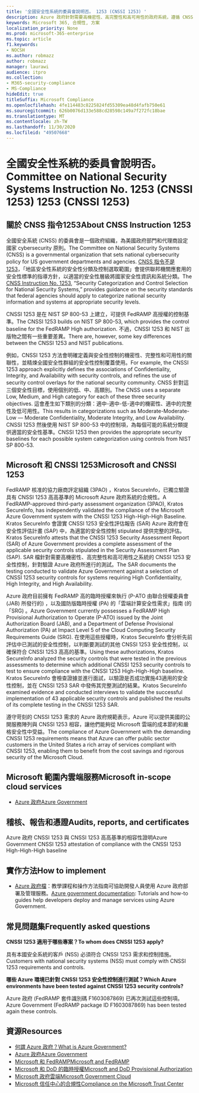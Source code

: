 ```yaml
---
title: '全國安全性系統的委員會說明否。 1253 (CNSSI 1253) '
description: Azure 政府針對需要高機密性、高完整性和高可用性的政府系統，遵循 CNSSI 1253 的安全性控制。
keywords: Microsoft 365, 合規性, 方案
localization_priority: None
ms.prod: microsoft-365-enterprise
ms.topic: article
f1.keywords:
- NOCSH
ms.author: robmazz
author: robmazz
manager: laurawi
audience: itpro
ms.collection:
- M365-security-compliance
- MS-Compliance
hideEdit: true
titleSuffix: Microsoft Compliance
ms.openlocfilehash: 4fe114483c8225824fd55309ea48d4fafb750e61
ms.sourcegitcommit: 626b0076d133e588cd28598c149a7f272fc18bae
ms.translationtype: MT
ms.contentlocale: zh-TW
ms.lasthandoff: 11/30/2020
ms.locfileid: "49507668"
---
```

# <a name="committee-on-national-security-systems-instruction-no-1253-cnssi-1253"></a><span data-ttu-id="3f94e-105">全國安全性系統的委員會說明否。</span><span class="sxs-lookup"><span data-stu-id="3f94e-105">Committee on National Security Systems Instruction No.</span></span> <span data-ttu-id="3f94e-106">1253 (CNSSI 1253) </span><span class="sxs-lookup"><span data-stu-id="3f94e-106">1253 (CNSSI 1253)</span></span>

## <a name="about-cnss-instruction-1253"></a><span data-ttu-id="3f94e-107">關於 CNSS 指令1253</span><span class="sxs-lookup"><span data-stu-id="3f94e-107">About CNSS Instruction 1253</span></span>

<span data-ttu-id="3f94e-108">全國安全系統 (CNSS) 的委員會是一個政府組織，為美國政府部門和代理商設定國家 cybersecurity 原則。</span><span class="sxs-lookup"><span data-stu-id="3f94e-108">The Committee on National Security Systems (CNSS) is a governmental organization that sets national cybersecurity policy for US government departments and agencies.</span></span> <span data-ttu-id="3f94e-109">[CNSS 指令不是 1253](https://www.dss.mil/Portals/69/documents/io/rmf/CNSSI_No1253.pdf)，「地區安全性系統的安全性分類及控制選取範圍」會提供聯邦機關應套用的安全性標準的指導方針，以適當的安全性層級將國家安全性資訊和系統分類。</span><span class="sxs-lookup"><span data-stu-id="3f94e-109">The [CNSS Instruction No. 1253](https://www.dss.mil/Portals/69/documents/io/rmf/CNSSI_No1253.pdf), “Security Categorization and Control Selection for National Security Systems,” provides guidance on the security standards that federal agencies should apply to categorize national security information and systems at appropriate security levels.</span></span>  
  
<span data-ttu-id="3f94e-110">CNSSI 1253 是在 NIST SP 800-53 上建立，可提供 FedRAMP 高授權的控制基準。</span><span class="sxs-lookup"><span data-stu-id="3f94e-110">The CNSSI 1253 builds on NIST SP 800-53, which provides the control baseline for the FedRAMP High authorization.</span></span> <span data-ttu-id="3f94e-111">不過，CNSSI 1253 和 NIST 出版物之間有一些重要差異。</span><span class="sxs-lookup"><span data-stu-id="3f94e-111">There are, however, some key differences between the CNSSI 1253 and NIST publications.</span></span>  
  
<span data-ttu-id="3f94e-112">例如，CNSSI 1253 方法會明確定義與安全性控制的機密性、完整性和可用性的關聯性，並精煉全國安全性群組的安全性控制覆蓋使用。</span><span class="sxs-lookup"><span data-stu-id="3f94e-112">For example, the CNSSI 1253 approach explicitly defines the associations of Confidentiality, Integrity, and Availability with security controls, and refines the use of security control overlays for the national security community.</span></span> <span data-ttu-id="3f94e-113">CNSS 針對這三個安全性目標，使用個別的低、中、高類別。</span><span class="sxs-lookup"><span data-stu-id="3f94e-113">The CNSS uses a separate Low, Medium, and High category for each of these three security objectives.</span></span> <span data-ttu-id="3f94e-114">這會產生如下類別的分類：適中-適中-低-適中的機密性、適中的完整性及低可用性。</span><span class="sxs-lookup"><span data-stu-id="3f94e-114">This results in categorizations such as Moderate-Moderate-Low — Moderate Confidentiality, Moderate Integrity, and Low Availability.</span></span> <span data-ttu-id="3f94e-115">CNSSI 1253 然後使用 NIST SP 800-53 中的控制項，為每個可能的系統分類提供適當的安全性基準。</span><span class="sxs-lookup"><span data-stu-id="3f94e-115">CNSSI 1253 then provides the appropriate security baselines for each possible system categorization using controls from NIST SP 800-53.</span></span>

## <a name="microsoft-and-cnssi-1253"></a><span data-ttu-id="3f94e-116">Microsoft 和 CNSSI 1253</span><span class="sxs-lookup"><span data-stu-id="3f94e-116">Microsoft and CNSSI 1253</span></span>

<span data-ttu-id="3f94e-117">FedRAMP 核准的協力廠商評定組織 (3PAO) ，Kratos SecureInfo，已獨立驗證具有 CNSSI 1253 高高基準的 Microsoft Azure 政府系統的合規性。</span><span class="sxs-lookup"><span data-stu-id="3f94e-117">A FedRAMP-approved third-party assessment organization (3PAO), Kratos SecureInfo, has independently validated the compliance of the Microsoft Azure Government system with the CNSSI 1253 High-High-High Baseline.</span></span> <span data-ttu-id="3f94e-118">Kratos SecureInfo 會證實 CNSSI 1253 安全性評估報告 (SAR) Azure 政府會在安全性評估計畫 (SAP) 中，為適當的安全性控制 stipulated 提供完整的評估。</span><span class="sxs-lookup"><span data-stu-id="3f94e-118">Kratos SecureInfo attests that the CNSSI 1253 Security Assessment Report (SAR) of Azure Government provides a complete assessment of the applicable security controls stipulated in the Security Assessment Plan (SAP).</span></span> <span data-ttu-id="3f94e-119">SAR 檔針對需要高機密性、高完整性和高可用性之系統的 CNSSI 1253 安全性控制，針對驗證 Azure 政府所進行的測試。</span><span class="sxs-lookup"><span data-stu-id="3f94e-119">The SAR documents the testing conducted to validate Azure Government against a selection of CNSSI 1253 security controls for systems requiring High Confidentiality, High Integrity, and High Availability.</span></span>  
  
<span data-ttu-id="3f94e-120">Azure 政府目前擁有 FedRAMP 高的臨時授權來執行 (P-ATO 由聯合授權委員會 (JAB) 所發行的) ，以及國防版臨時授權 (PA) 的「雲端計算安全性需求」指南 (的「SRG) 。</span><span class="sxs-lookup"><span data-stu-id="3f94e-120">Azure Government currently possesses a FedRAMP High Provisional Authorization to Operate (P-ATO) issued by the Joint Authorization Board (JAB), and a Department of Defense Provisional Authorization (PA) at Impact Level 5 of the Cloud Computing Security Requirements Guide (SRG).</span></span> <span data-ttu-id="3f94e-121">在使用這些授權時，Kratos SecureInfo 會分析先前評估中已測試的安全性控制，以判斷要測試的其他 CNSSI 1253 安全性控制，以確保符合 CNSSI 1253 高高的基準。</span><span class="sxs-lookup"><span data-stu-id="3f94e-121">Using these authorizations, Kratos SecureInfo analyzed the security controls that were tested in the previous assessments to determine which additional CNSSI 1253 security controls to test to ensure compliance with the CNSSI 1253 High-High-High baseline.</span></span> <span data-ttu-id="3f94e-122">Kratos SecureInfo 會檢查證據並進行面試，以驗證是否成功實施43適用的安全性控制，並在 CNSSI 1253 SAR 中發佈其完整測試的結果。</span><span class="sxs-lookup"><span data-stu-id="3f94e-122">Kratos SecureInfo examined evidence and conducted interviews to validate the successful implementation of 43 applicable security controls and published the results of its complete testing in the CNSSI 1253 SAR.</span></span>  
  
<span data-ttu-id="3f94e-123">遵守苛刻的 CNSSI 1253 需求的 Azure 政府規範表示，Azure 可以提供美國的公開服務陣列與 CNSSI 1253 相容，讓他們能夠從 Microsoft 雲端的成本節約和嚴格安全性中受益。</span><span class="sxs-lookup"><span data-stu-id="3f94e-123">The compliance of Azure Government with the demanding CNSSI 1253 requirements means that Azure can offer public sector customers in the United States a rich array of services compliant with CNSSI 1253, enabling them to benefit from the cost savings and rigorous security of the Microsoft Cloud.</span></span>

## <a name="microsoft-in-scope-cloud-services"></a><span data-ttu-id="3f94e-124">Microsoft 範圍內雲端服務</span><span class="sxs-lookup"><span data-stu-id="3f94e-124">Microsoft in-scope cloud services</span></span>

- [<span data-ttu-id="3f94e-125">Azure 政府</span><span class="sxs-lookup"><span data-stu-id="3f94e-125">Azure Government</span></span>](https://aka.ms/AzureCompliance)

## <a name="audits-reports-and-certificates"></a><span data-ttu-id="3f94e-126">稽核、報告和憑證</span><span class="sxs-lookup"><span data-stu-id="3f94e-126">Audits, reports, and certificates</span></span>

<span data-ttu-id="3f94e-127">Azure 政府 CNSSI 1253 與 CNSSI 1253 高高基準的相容性證明</span><span class="sxs-lookup"><span data-stu-id="3f94e-127">Azure Government CNSSI 1253 attestation of compliance with the CNSSI 1253 High-High-High baseline</span></span>

## <a name="how-to-implement"></a><span data-ttu-id="3f94e-128">實作方法</span><span class="sxs-lookup"><span data-stu-id="3f94e-128">How to implement</span></span>

- <span data-ttu-id="3f94e-129">[Azure 政府檔](https://docs.microsoft.com/azure/azure-government/)：教學課程和操作方法指南可協助開發人員使用 Azure 政府部署及管理服務。</span><span class="sxs-lookup"><span data-stu-id="3f94e-129">[Azure government documentation](https://docs.microsoft.com/azure/azure-government/): Tutorials and how-to guides help developers deploy and manage services using Azure Government.</span></span>

## <a name="frequently-asked-questions"></a><span data-ttu-id="3f94e-130">常見問題集</span><span class="sxs-lookup"><span data-stu-id="3f94e-130">Frequently asked questions</span></span>

<span data-ttu-id="3f94e-131">**CNSSI 1253 適用于哪些專案？**</span><span class="sxs-lookup"><span data-stu-id="3f94e-131">**To whom does CNSSI 1253 apply?**</span></span>

<span data-ttu-id="3f94e-132">具有本國安全系統的客戶 (NSS) 必須符合 CNSSI 1253 需求和控制措施。</span><span class="sxs-lookup"><span data-stu-id="3f94e-132">Customers with national security systems (NSS) must comply with CNSSI 1253 requirements and controls.</span></span>

<span data-ttu-id="3f94e-133">**哪些 Azure 環境已針對 CNSSI 1253 安全性控制進行測試？**</span><span class="sxs-lookup"><span data-stu-id="3f94e-133">**Which Azure environments have been tested against CNSSI 1253 security controls?**</span></span>

<span data-ttu-id="3f94e-134">Azure 政府 (FedRAMP 套件識別碼 F1603087869) 已再次測試這些控制項。</span><span class="sxs-lookup"><span data-stu-id="3f94e-134">Azure Government (FedRAMP package ID F1603087869) has been tested again these controls.</span></span>

## <a name="resources"></a><span data-ttu-id="3f94e-135">資源</span><span class="sxs-lookup"><span data-stu-id="3f94e-135">Resources</span></span>

- [<span data-ttu-id="3f94e-136">何謂 Azure 政府？</span><span class="sxs-lookup"><span data-stu-id="3f94e-136">What is Azure Government?</span></span>](https://docs.microsoft.com/azure/azure-government/documentation-government-welcome)
- [<span data-ttu-id="3f94e-137">Azure 政府</span><span class="sxs-lookup"><span data-stu-id="3f94e-137">Azure Government</span></span>](https://aka.ms/Azure-Government)
- [<span data-ttu-id="3f94e-138">Microsoft 和 FedRAMP</span><span class="sxs-lookup"><span data-stu-id="3f94e-138">Microsoft and FedRAMP</span></span>](offering-fedramp.md)
- [<span data-ttu-id="3f94e-139">Microsoft 和 DoD 的臨時授權</span><span class="sxs-lookup"><span data-stu-id="3f94e-139">Microsoft and DoD Provisional Authorization</span></span>](offering-DoD-DISA-L2-L4-L5.md)
- [<span data-ttu-id="3f94e-140">Microsoft 政府雲端</span><span class="sxs-lookup"><span data-stu-id="3f94e-140">Microsoft Government Cloud</span></span>](https://www.microsoft.com/enterprise/government)
- [<span data-ttu-id="3f94e-141">Microsoft 信任中心的合規性</span><span class="sxs-lookup"><span data-stu-id="3f94e-141">Compliance on the Microsoft Trust Center</span></span>](https://www.microsoft.com/trust-center/compliance/compliance-overview)
